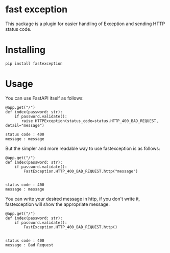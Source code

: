 fast exception
===================
This package is a plugin for easier handling of Exception and sending HTTP status code.

Installing
============

    pip install fastexception

Usage
=======
You can use FastAPI itself as follows:

    @app.get("/")
    def index(password: str):
        if password.validate():
           raise HTTPException(status_code=status.HTTP_400_BAD_REQUEST, detail="message")

    status code : 400
    message : message
But the simpler and more readable way to use fastexception is as follows:


    @app.get("/")
    def index(password: str):
        if password.validate():
            FastException.HTTP_400_BAD_REQUEST.http("message")


    status code : 400
    message : message

You can write your desired message in http, if you don't write it, fastexception will show the appropriate message.

    @app.get("/")
    def index(password: str):
        if password.validate():
            FastException.HTTP_400_BAD_REQUEST.http()


    status code : 400
    message : Bad Request
